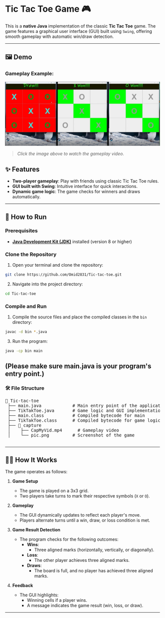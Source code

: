 # Tic Tac Toe Game 🎮

This is a **native Java** implementation of the classic **Tic Tac Toe** game. The game features a graphical user interface (GUI) built using `Swing`, offering smooth gameplay with automatic win/draw detection.

---

## 🖼️ Demo
### Gameplay Example:


[![Gameplay Screenshot](capture/pic.png)](capture/CapMyVid.gif)
> *Click the image above to watch the gameplay video.*
## ✨ Features

- **Two-player gameplay**: Play with friends using classic Tic Tac Toe rules.
- **GUI built with Swing**: Intuitive interface for quick interactions.
- **Dynamic game logic**: The game checks for winners and draws automatically.
---

## 🚀 How to Run

### Prerequisites
- [**Java Development Kit (JDK)**](https://www.oracle.com/java/technologies/downloads/) installed (version 8 or higher)

### Clone the Repository
1. Open your terminal and clone the repository:
```bash
git clone https://github.com/Omid2831/Tic-tac-toe.git
```
2. Navigate into the project directory:
```bash
cd Tic-tac-toe
```
### Compile and Run
1. Compile the source files and place the compiled classes in the `bin` directory:
``` bash
javac -d bin *.java
```
3. Run the program:
```bash
java -cp bin main
```
(Please make sure main.java is your program's entry point.)  
---
### 🛠️ File Structure
  <pre>
📂 Tic-tac-toe
 ├── main.java            # Main entry point of the application
 ├── TikTakToe.java       # Game logic and GUI implementation
 ├── main.class           # Compiled bytecode for main
 ├── TikTakToe.class      # Compiled bytecode for game logic
 ├── 📂 capture
 │    ├── CapMyVid.mp4      # Gameplay video
 │    └── pic.png         # Screenshot of the game
    </pre>
---
## 🧑‍💻 How It Works

The game operates as follows:

1. **Game Setup**
   - The game is played on a 3x3 grid.
   - Two players take turns to mark their respective symbols (`X` or `O`).

2. **Gameplay**
   - The GUI dynamically updates to reflect each player's move.
   - Players alternate turns until a win, draw, or loss condition is met.

3. **Game Result Detection**
   - The program checks for the following outcomes:
     - **Wins**:
       - Three aligned marks (horizontally, vertically, or diagonally).
     - **Loss**:
       - The other player achieves three aligned marks.
     - **Draws**:
       - The board is full, and no player has achieved three aligned marks.

4. **Feedback**
   - The GUI highlights:
     - Winning cells if a player wins.
     - A message indicates the game result (win, loss, or draw).
---




